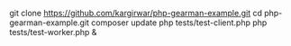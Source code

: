 git clone https://github.com/kargirwar/php-gearman-example.git
cd php-gearman-example.git
composer update
php tests/test-client.php
php tests/test-worker.php &
